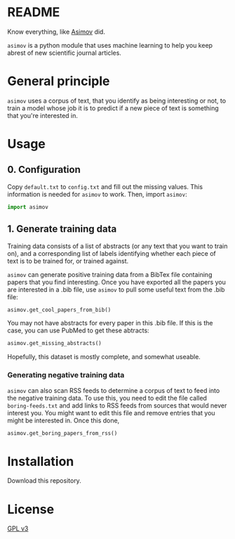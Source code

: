 # README

Know everything, like [Asimov](https://en.wikipedia.org/wiki/Isaac_Asimov) did. 

`asimov` is a python module that uses machine learning to help you keep abrest of new scientific journal articles. 

# General principle

`asimov` uses a corpus of text, that you identify as being interesting or not, to train a model whose job it is to predict if a new piece of text is something that you're interested in. 

# Usage 

## 0. Configuration

Copy `default.txt` to `config.txt` and fill out the missing values. This information is needed for `asimov` to work. Then, import `asimov`:

```python
import asimov
```

## 1. Generate training data 

Training data consists of a list of abstracts (or any text that you want to train on), and a corresponding list of labels identifying whether each piece of text is to be trained for, or trained against. 

`asimov` can generate positive training data from a BibTex file containing papers that you find interesting. Once you have exported all the papers you are interested in a .bib file, use `asimov` to pull some useful text from the .bib file:

```python
asimov.get_cool_papers_from_bib()
```

You may not have abstracts for every paper in this .bib file. If this is the case, you can use PubMed to get these abtracts:

```python
asimov.get_missing_abstracts()
```
Hopefully, this dataset is mostly complete, and somewhat useable. 

### Generating negative training data 

`asimov` can also scan RSS feeds to determine a corpus of text to feed into the negative training data. To use this, you need to edit the file called `boring-feeds.txt` and add links to RSS feeds from sources that would never interest you. You might want to edit this file and remove entries that you might be interested in. Once this done, 

```python
asimov.get_boring_papers_from_rss()
```

# Installation 

Download this repository. 

# License 

[GPL v3](http://gplv3.fsf.org/)

